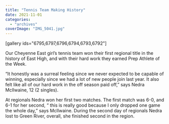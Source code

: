 ```yaml
---
title: "Tennis Team Making History"
date: 2021-11-01
categories: 
  - "archives"
coverImage: "IMG_5041.jpg"
---
```


\[gallery ids="6795,6797,6796,6794,6793,6792"\]

Our Cheyenne East girl’s tennis team won their first regional title in the history of East High, and with their hard work they earned Prep Athlete of the Week.

“It honestly was a surreal feeling since we never expected to be capable of winning, especially since we had a lot of new people join last year. It also felt like all of our hard work in the off season paid off,” says Nedra Mcllwaine, 12 (2 singles).

At regionals Nedra won her first two matches. The first match was 6-0, and 6-1 for her second, “ this is really good because I only dropped one game the whole day,” says McIlwaine. During the second day of regionals Nedra lost to Green River, overall, she finished second in the region.
